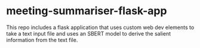 # meeting-summariser-flask-app
This repo includes a flask application that uses custom web dev elements to take a text input file and uses an SBERT model to derive the salient information from the text file.
